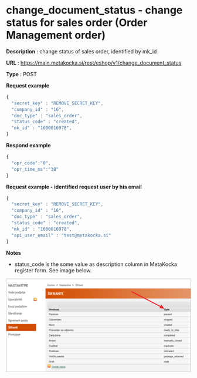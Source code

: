 # change_document_status - change status for sales order (Order Management order)

**Description** : change status of sales order, identified by mk_id

**URL** : https://main.metakocka.si/rest/eshop/v1/change_document_status

**Type** : POST

**Request example**
```javascript
{
  "secret_key" : "REMOVE_SECRET_KEY",
  "company_id" : "16",
  "doc_type" : "sales_order",
  "status_code" : "created",
  "mk_id" : "1600016978",
}
```

**Respond example**
```javascript
{
  "opr_code":"0",
  "opr_time_ms":"38"
}
```

**Request example - identified request user by his email**
```javascript
{
  "secret_key" : "REMOVE_SECRET_KEY",
  "company_id" : "16",
  "doc_type" : "sales_order",
  "status_code" : "created",
  "mk_id" : "1600016978",
  "api_user_email" : "test@metakocka.si"
}
```

**Notes**
- status_code is the some value as description column in MetaKocka register form. See image below. 

![](change_document_status_1.png?raw=true)
